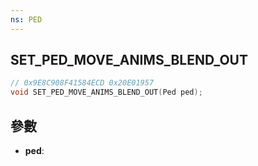 ```yaml
---
ns: PED
---
```

## SET_PED_MOVE_ANIMS_BLEND_OUT

```c
// 0x9E8C908F41584ECD 0x20E01957
void SET_PED_MOVE_ANIMS_BLEND_OUT(Ped ped);
```


## 參數
* **ped**: 

